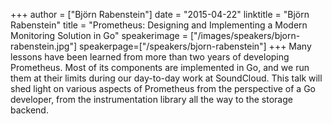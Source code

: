 +++
author = ["Björn Rabenstein"]
date = "2015-04-22"
linktitle = "Björn Rabenstein"
title = "Prometheus: Designing and Implementing a Modern Monitoring Solution in Go"
speakerimage = ["/images/speakers/bjorn-rabenstein.jpg"]
speakerpage=["/speakers/bjorn-rabenstein"]
+++
Many lessons have been learned from more than two years of developing Prometheus. Most of its components are implemented in Go, and we run them at their limits during our day-to-day work at SoundCloud. This talk will shed light on various aspects of Prometheus from the perspective of a Go developer, from the instrumentation library all the way to the storage backend.
